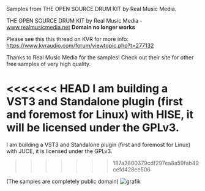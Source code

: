 Samples from THE OPEN SOURCE DRUM KIT by Real Music Media.

THE OPEN SOURCE DRUM KIT by Real Music Media - www.realmusicmedia.net **Domain no longer works**

Please see this this thread on KVR for more info:
https://www.kvraudio.com/forum/viewtopic.php?t=277132

Thanks to Real Music Media for the samples! Check out their site for other free samples of very high quality.

<<<<<<< HEAD
I am building a VST3 and Standalone plugin (first and foremost for Linux) with HISE, it will be licensed under the GPLv3. 
=======
I am building a VST3 and Standalone plugin (first and foremost for Linux) with JUCE, it is licensed under the GPLv3. 
>>>>>>> 187a3800379cdf297ea8a59fab49cefd428ee506

(The samples are completely public domain)
![grafik](https://user-images.githubusercontent.com/98892639/158441584-cca9e46c-91b6-4677-9b7c-bcc50fbbd1ae.png)
